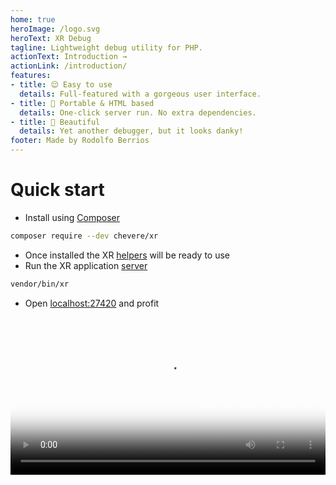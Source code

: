 ```yaml
---
home: true
heroImage: /logo.svg
heroText: XR Debug
tagline: Lightweight debug utility for PHP.
actionText: Introduction →
actionLink: /introduction/
features:
- title: 😌 Easy to use
  details: Full-featured with a gorgeous user interface.
- title: 🍒 Portable & HTML based
  details: One-click server run. No extra dependencies.
- title: 🦄 Beautiful
  details: Yet another debugger, but it looks danky!
footer: Made by Rodolfo Berrios
---
```


# Quick start

* Install using [Composer](https://getcomposer.org/)

```sh
composer require --dev chevere/xr
```

* Once installed the XR [helpers](helpers/README.md) will be ready to use
* Run the XR application [server](server/README.md)

```sh
vendor/bin/xr
```

* Open [localhost:27420](http://localhost:27420) and profit

<video width="100%" poster="./src/social/github.jpg" controls>
    <source src="./src/video/cremino.mp4" type="video/mp4">
</video>
